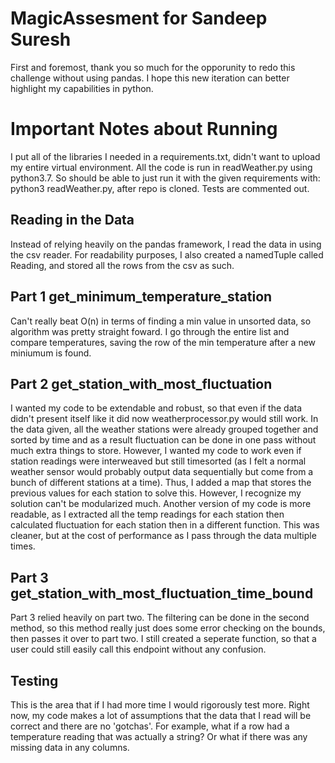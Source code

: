 # MagicAssesment for Sandeep Suresh

First and foremost, thank you so much for the opporunity to redo this challenge without using pandas. I hope this new iteration can better highlight my 
capabilities in python.

# Important Notes about Running
  I put all of the libraries I needed in a requirements.txt, didn't want to upload my entire virtual environment. All the code is run in
  readWeather.py using python3.7. So should be able to just run it with the given requirements with: python3 readWeather.py, after repo 
  is cloned. Tests are commented out.

## Reading in the Data
  Instead of relying heavily on the pandas framework, I read the data in using the csv reader. For readability purposes, I also created a
  namedTuple called Reading, and stored all the rows from the csv as such.

## Part 1 get_minimum_temperature_station
  Can't really beat O(n) in terms of finding a min value in unsorted data, so algorithm was pretty straight foward. I go through the entire
  list and compare temperatures, saving the row of the min temperature after a new miniumum is found. 

## Part 2 get_station_with_most_fluctuation
  I wanted my code to be extendable and robust, so that even if the data didn't present itself like it did now weatherprocessor.py would still work.
  In the data given, all the weather stations were already grouped together and sorted by time and as a result fluctuation can be done in one pass without
  much extra things to store. However, I wanted my code to work even if station readings were interweaved but still timesorted (as I felt a normal 
  weather sensor would probably output data sequentially but come from a bunch of different stations at a time). Thus, I added a map that stores the 
  previous values for each station to solve this. However, I recognize my solution can't be modularized much. Another version of my code is more readable,
  as I extracted all the temp readings for each station then calculated fluctuation for each station then in a different function. This was cleaner, but 
  at the cost of performance as I pass through the data multiple times. 
  
## Part 3 get_station_with_most_fluctuation_time_bound
  Part 3 relied heavily on part two. The filtering can be done in the second method, so this method really just does some error checking on the bounds,
  then passes it over to part two. I still created a seperate function, so that a user could still easily call this endpoint without any confusion. 
  
## Testing
  This is the area that if I had more time I would rigorously test more. Right now, my code makes a lot of assumptions that the data that I read 
  will be correct and there are no 'gotchas'. For example, what if a row had a temperature reading that was actually a string? Or what if there
  was any missing data in any columns.
 
